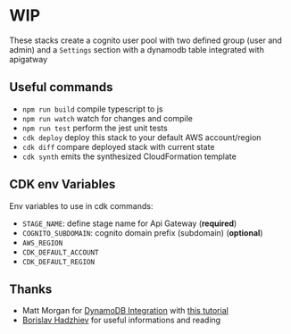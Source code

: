 # WIP

These stacks create a cognito user pool with two defined group (user and admin) and a `Settings` section with a dynamodb table integrated with apigatway

## Useful commands

* `npm run build`   compile typescript to js
* `npm run watch`   watch for changes and compile
* `npm run test`    perform the jest unit tests
* `cdk deploy`      deploy this stack to your default AWS account/region
* `cdk diff`        compare deployed stack with current state
* `cdk synth`       emits the synthesized CloudFormation template

## CDK env Variables

Env variables to use in cdk commands:

* `STAGE_NAME`: define stage name for Api Gateway (**required**)
* `COGNITO_SUBDOMAIN`: cognito domain prefix (subdomain) (**optional**)
* `AWS_REGION`
* `CDK_DEFAULT_ACCOUNT`
* `CDK_DEFAULT_REGION`

## Thanks

* Matt Morgan for [DynamoDB Integration](https://dev.to/elthrasher/aws-cdk-api-gateway-service-integration-with-dynamodb-2ek0) with [this tutorial](https://github.com/elthrasher/cdk-apigateway-dynamodb)
* [Borislav Hadzhiev](https://bobbyhadz.com/) for useful informations and reading

